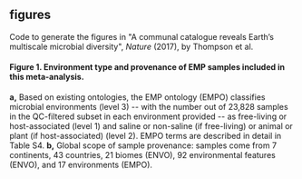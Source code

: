 ## figures

Code to generate the figures in "A communal catalogue reveals Earth’s multiscale microbial diversity", *Nature* (2017), by Thompson et al.

#### Figure 1. Environment type and provenance of EMP samples included in this meta-analysis. 
**a,** Based on existing ontologies, the EMP ontology (EMPO) classifies microbial environments (level 3) -- with the number out of 23,828 samples in the QC-filtered subset in each environment provided -- as free-living or host-associated (level 1) and saline or non-saline (if free-living) or animal or plant (if host-associated) (level 2). EMPO terms are described in detail in Table S4.
**b,** Global scope of sample provenance: samples come from 7 continents, 43 countries, 21 biomes (ENVO), 92 environmental features (ENVO), and 17 environments (EMPO).


